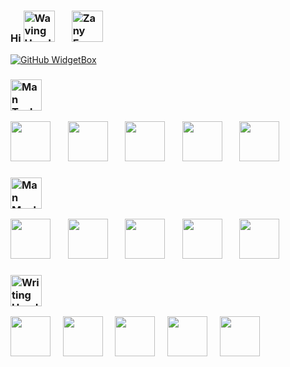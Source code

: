 ### Hi <img src="https://raw.githubusercontent.com/Tarikul-Islam-Anik/Animated-Fluent-Emojis/master/Emojis/Hand%20gestures/Waving%20Hand.png" alt="Waving Hand" width="50" height="50" />&nbsp;&nbsp;&nbsp;&nbsp;&nbsp;&nbsp;&nbsp;<img src="https://raw.githubusercontent.com/Tarikul-Islam-Anik/Animated-Fluent-Emojis/master/Emojis/Smilies/Zany%20Face.png" alt="Zany Face" width="50" height="50" />
[![GitHub WidgetBox](https://github-widgetbox.vercel.app/api/profile?username=mkeco&data=followers,repositories,stars,commits)](https://github.com/Jurredr/github-widgetbox)

### <img src="https://raw.githubusercontent.com/Tarikul-Islam-Anik/Animated-Fluent-Emojis/master/Emojis/People%20with%20professions/Man%20Technologist%20Light%20Skin%20Tone.png" alt="Man Technologist Light Skin Tone" width="50" height="50" />
<img height="64" width="64" src="https://cdn.simpleicons.org/apple" />&nbsp;&nbsp;&nbsp;&nbsp;&nbsp;&nbsp;&nbsp;<img height="64" width="64" src="https://cdn.simpleicons.org/fedora" />&nbsp;&nbsp;&nbsp;&nbsp;&nbsp;&nbsp;&nbsp;<img height="64" width="64" src="https://cdn.simpleicons.org/unraid" />&nbsp;&nbsp;&nbsp;&nbsp;&nbsp;&nbsp;&nbsp;<img height="64" width="64" src="https://cdn.simpleicons.org/openwrt" />&nbsp;&nbsp;&nbsp;&nbsp;&nbsp;&nbsp;&nbsp;<img height="64" width="64" src="https://cdn.simpleicons.org/openai" />
### <img src="https://raw.githubusercontent.com/Tarikul-Islam-Anik/Animated-Fluent-Emojis/master/Emojis/People%20with%20professions/Man%20Mechanic%20Light%20Skin%20Tone.png" alt="Man Mechanic Light Skin Tone" width="50" height="50" />
<img height="64" width="64" src="https://cdn.simpleicons.org/visualstudiocode" />&nbsp;&nbsp;&nbsp;&nbsp;&nbsp;&nbsp;&nbsp;<img height="64" width="64" src="https://cdn.simpleicons.org/zedindustries" />&nbsp;&nbsp;&nbsp;&nbsp;&nbsp;&nbsp;&nbsp;<img height="64" width="64" src="https://cdn.simpleicons.org/alacritty" />&nbsp;&nbsp;&nbsp;&nbsp;&nbsp;&nbsp;&nbsp;<img height="64" width="64" src="https://cdn.simpleicons.org/obsidian" />&nbsp;&nbsp;&nbsp;&nbsp;&nbsp;&nbsp;&nbsp;<img height="64" width="64" src="https://cdn.simpleicons.org/safari" />

### <img src="https://raw.githubusercontent.com/Tarikul-Islam-Anik/Animated-Fluent-Emojis/master/Emojis/Hand%20gestures/Writing%20Hand%20Light%20Skin%20Tone.png" alt="Writing Hand Light Skin Tone" width="50" height="50" />
<img height="64" width="64" src="https://cdn.simpleicons.org/go" />&nbsp;&nbsp;&nbsp;&nbsp;&nbsp;<img height="64" width="64" src="https://cdn.simpleicons.org/rust" />&nbsp;&nbsp;&nbsp;&nbsp;&nbsp;<img height="64" width="64" src="https://cdn.simpleicons.org/typescript" />&nbsp;&nbsp;&nbsp;&nbsp;&nbsp;<img height="64" width="64" src="https://cdn.simpleicons.org/python" />&nbsp;&nbsp;&nbsp;&nbsp;&nbsp;<img height="64" width="64" src="https://cdn.simpleicons.org/swift" />






<!--
**mkeco/mkeco** is a ✨ _special_ ✨ repository because its `README.md` (this file) appears on your GitHub profile.

Here are some ideas to get you started:

- 🔭 I’m currently working on ...
- 🌱 I’m currently learning ...
- 👯 I’m looking to collaborate on ...
- 🤔 I’m looking for help with ...
- 💬 Ask me about ...
- 📫 How to reach me: ...
- 😄 Pronouns: ...
- ⚡ Fun fact: ...
-->
